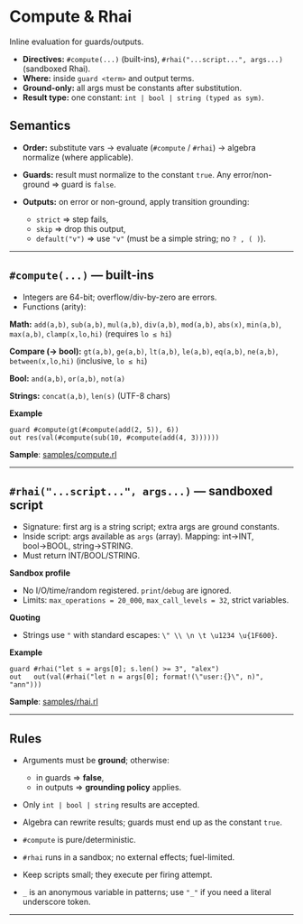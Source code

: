 # Compute & Rhai

Inline evaluation for guards/outputs.

- **Directives:** `#compute(...)` (built-ins), `#rhai("...script...", args...)` (sandboxed Rhai).
- **Where:** inside `guard <term>` and output terms.
- **Ground-only:** all args must be constants after substitution.
- **Result type:** one constant: `int | bool | string (typed as sym)`.

## Semantics

- **Order:** substitute vars → evaluate (`#compute` / `#rhai`) → algebra normalize (where applicable).
- **Guards:** result must normalize to the constant `true`. Any error/non-ground ⇒ guard is `false`.
- **Outputs:** on error or non-ground, apply transition grounding:

  - `strict` ⇒ step fails,
  - `skip` ⇒ drop this output,
  - `default("v")` ⇒ use `"v"` (must be a simple string; no `? , ( )`).

---

## `#compute(...)` — built-ins

- Integers are 64-bit; overflow/div-by-zero are errors.
- Functions (arity):

**Math:**
`add(a,b)`, `sub(a,b)`, `mul(a,b)`, `div(a,b)`, `mod(a,b)`, `abs(x)`, `min(a,b)`, `max(a,b)`, `clamp(x,lo,hi)` (requires `lo ≤ hi`)

**Compare (→ bool):**
`gt(a,b)`, `ge(a,b)`, `lt(a,b)`, `le(a,b)`, `eq(a,b)`, `ne(a,b)`, `between(x,lo,hi)` (inclusive, `lo ≤ hi`)

**Bool:**
`and(a,b)`, `or(a,b)`, `not(a)`

**Strings:**
`concat(a,b)`, `len(s)` (UTF-8 chars)

**Example**

```relog
guard #compute(gt(#compute(add(2, 5)), 6))
out res(val(#compute(sub(10, #compute(add(4, 3))))))
```

**Sample**: [samples/compute.rl](../samples/compute.rl)

---

## `#rhai("...script...", args...)` — sandboxed script

- Signature: first arg is a string script; extra args are ground constants.
- Inside script: args available as `args` (array).
  Mapping: int→INT, bool→BOOL, string→STRING.
- Must return INT/BOOL/STRING.

**Sandbox profile**

- No I/O/time/random registered. `print`/`debug` are ignored.
- Limits: `max_operations = 20_000`, `max_call_levels = 32`, strict variables.

**Quoting**

- Strings use `"` with standard escapes: `\" \\ \n \t \u1234 \u{1F600}`.

**Example**

```relog
guard #rhai("let s = args[0]; s.len() >= 3", "alex")
out   out(val(#rhai("let n = args[0]; format!(\"user:{}\", n)", "ann")))
```

**Sample**: [samples/rhai.rl](../samples/rhai.rl)

---

## Rules

- Arguments must be **ground**; otherwise:

  - in guards ⇒ **false**,
  - in outputs ⇒ **grounding policy** applies.

- Only `int | bool | string` results are accepted.
- Algebra can rewrite results; guards must end up as the constant `true`.
- `#compute` is pure/deterministic.
- `#rhai` runs in a sandbox; no external effects; fuel-limited.
- Keep scripts small; they execute per firing attempt.
- `_` is an anonymous variable in patterns; use `"_"` if you need a literal underscore token.

---
